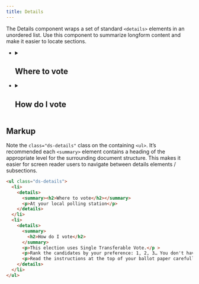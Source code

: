```yaml
---
title: Details
---
```


The Details component wraps a set of standard `<details>` elements in an unordered list. Use this component to summarize longform content and make it easier to locate sections.

<div class="ds-scope">
  <ul class="ds-details">
    <li>
      <details>
        <summary><h2>Where to vote</h2></summary>
        <p>At your local polling station</p>
      </details>
    </li>
    <li>
      <details>
        <summary><h2>How do I vote</h2></summary>
        <p>This election uses Single Transferable Vote.</p >
        <p>Rank the candidates by your preference: 1, 2, 3… You don't have to rank all the candidates, but you must at least mark your first choice.</p>
        <p>Read the instructions at the top of your ballot paper carefully.</p>
      </details>
    </li>
  </ul>
</div>

## Markup

Note the `class="ds-details"` class on the containing `<ul>`. It’s recommended each `<summary>` element contains a heading of the appropriate level for the surrounding document structure. This makes it easier for screen reader users to navigate between details elements / subsections.

```html
<ul class="ds-details">
  <li>
    <details>
      <summary><h2>Where to vote</h2></summary>
      <p>At your local polling station</p>
    </details>
  </li>
  <li>
    <details>
      <summary>
        <h2>How do I vote</h2>
      </summary>
      <p>This election uses Single Transferable Vote.</p >
      <p>Rank the candidates by your preference: 1, 2, 3… You don't have to rank all the candidates, but you must at least mark your first choice.</p>
      <p>Read the instructions at the top of your ballot paper carefully.</p>
    </details>
  </li>
</ul>
```